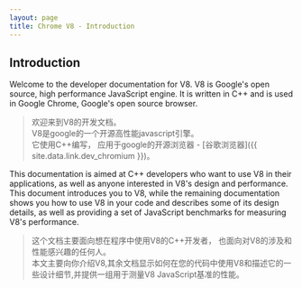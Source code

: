 ```yaml
---
layout: page
title: Chrome V8 - Introduction
---
```



## Introduction


Welcome to the developer documentation for V8. V8 is Google's open source, high performance JavaScript engine. It is written in C++ and is used in Google Chrome, Google's open source browser.  

> 欢迎来到V8的开发文档。  
> V8是google的一个开源高性能javascript引擎。  
> 它使用C++编写， 应用于google的开源浏览器 - [谷歌浏览器]({{ site.data.link.dev_chromium }})。  


This documentation is aimed at C++ developers who want to use V8 in their applications, as well as anyone interested in V8's design and performance. This document introduces you to V8, while the remaining documentation shows you how to use V8 in your code and describes some of its design details, as well as providing a set of JavaScript benchmarks for measuring V8's performance.  



> 这个文档主要面向想在程序中使用V8的C++开发者， 也面向对V8的涉及和性能感兴趣的任何人。  
> 本文主要向你介绍V8,其余文档显示如何在您的代码中使用V8和描述它的一些设计细节,并提供一组用于测量V8 JavaScript基准的性能。






